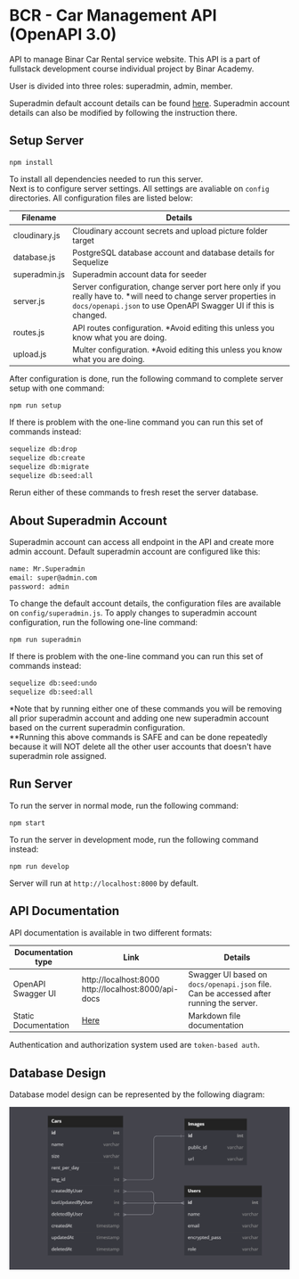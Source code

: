 # BCR - Car Management API (OpenAPI 3.0)

API to manage Binar Car Rental service website. This API is a part of fullstack development course individual project by Binar Academy.  
  
User is divided into three roles: superadmin, admin, member.  

Superadmin default account details can be found [here](#about-superadmin-account). Superadmin account details can also be modified by following the instruction there.

## Setup Server

    npm install

To install all dependencies needed to run this server.  
Next is to configure server settings. All settings are avaliable on `config` directories. All configuration files are listed below:

| Filename | Details |
|--|--|
| cloudinary.js | Cloudinary account secrets and upload picture folder target |
| database.js | PostgreSQL database account and database details for Sequelize |
| superadmin.js | Superadmin account data for seeder |
| server.js | Server configuration, change server port here only if you really have to. *will need to change server properties in `docs/openapi.json` to use OpenAPI Swagger UI if this is changed. |
| routes.js  | API routes configuration. *Avoid editing this unless you know what you are doing. |
| upload.js | Multer configuration. *Avoid editing this unless you know what you are doing. |

After configuration is done, run the following command to complete server setup with one command:

    npm run setup

If there is problem with the one-line command you can run this set of commands instead:

    sequelize db:drop
    sequelize db:create
    sequelize db:migrate
    sequelize db:seed:all

Rerun either of these commands to fresh reset the server database.

## About Superadmin Account

Superadmin account can access all endpoint in the API and create more admin account. Default superadmin account are configured like this:

    name: Mr.Superadmin
    email: super@admin.com
    password: admin

To change the default account details, the configuration files are available on `config/superadmin.js`. To apply changes to superadmin account configuration, run the following one-line command:

    npm run superadmin

If there is problem with the one-line command you can run this set of commands instead:
    
    sequelize db:seed:undo
    sequelize db:seed:all

*Note that by running either one of these commands you will be removing all prior superadmin account and adding one new superadmin account based on the current superadmin configuration.  
**Running this above commands is SAFE and can be done repeatedly because it will NOT delete all the other user accounts that doesn't have superadmin role assigned.

## Run Server

To run the server in normal mode, run the following command:

    npm start

To run the server in development mode, run the following command instead:

    npm run develop

Server will run at `http://localhost:8000` by default.

## API Documentation

API documentation is available in two different formats:

| Documentation type | Link | Details |
|--|--|--|
| OpenAPI Swagger UI | http://localhost:8000 <br> http://localhost:8000/api-docs | Swagger UI based on `docs/openapi.json` file. Can be accessed after running the server. |
| Static Documentation | [Here](/docs) | Markdown file documentation |

Authentication and authorization system used are `token-based auth`.

## Database Design

Database model design can be represented by the following diagram:

![erd image](/docs/erd.png)

